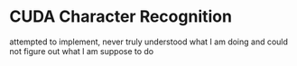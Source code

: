 CUDA Character Recognition
======================
attempted to implement, never truly understood what I am doing and could not figure out what I am suppose to do


